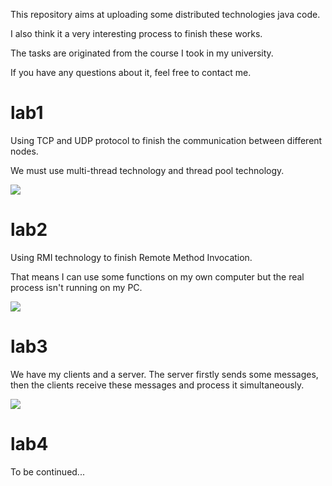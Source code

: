 This repository aims at uploading some distributed technologies java code.

I also think it a very interesting process to finish these works.

The tasks are originated from the course I took in my university.

If you have any questions about it, feel free to contact me.



# lab1

Using TCP and UDP protocol to finish the communication between different nodes.

We must use multi-thread technology and thread pool technology.

![](https://ws1.sinaimg.cn/large/a7ded905ly1g2et0gfouag21cb0jkti2.gif)



# lab2

Using RMI technology to finish Remote Method Invocation. 

That means I can use some functions on my own computer but the real process isn't running on my PC.

![](https://ws1.sinaimg.cn/large/a7ded905ly1g2et0rsnjbg21es0jkqv5.gif)

# lab3

We have my clients and a server. The server firstly sends some messages, then the clients receive these messages and process it simultaneously.

![](https://ws1.sinaimg.cn/large/a7ded905ly1g2et3shbl8g21bg0p4u11.gif)

# lab4
To be continued...
